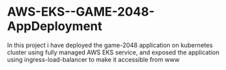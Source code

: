 # AWS-EKS--GAME-2048-AppDeployment
In this project i have deployed the game-2048 application on kubernetes cluster using fully managed AWS EKS service, and exposed the application using ingress-load-balancer to make it accessible from www
